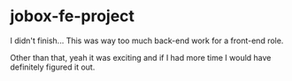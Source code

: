 # jobox-fe-project

I didn't finish...
This was way too much back-end work for a front-end role.

Other than that, yeah it was exciting and if I had more time I would have definitely figured it out.
